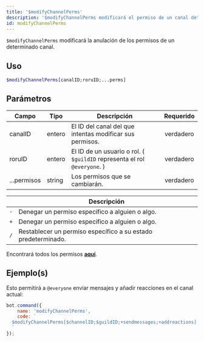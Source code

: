 ```yaml
---
title: '$modifyChannelPerms'
description: '$modifyChannelPerms modificará el permiso de un canal determinado.'
id: modifyChannelPerms
---
```


`$modifyChannelPerms` modificará la anulación de los permisos de un determinado canal.

## Uso

```php
$modifyChannelPerms[canalID;roruID;...perms]
```

## Parámetros

| Campo       | Tipo   | Descripción                                                              | Requerido |
| ----------- | ------ | ------------------------------------------------------------------------ |:---------:|
| canalID     | entero | El ID del canal del que intentas modificar sus permisos.                 | verdadero |
| roruID      | entero | El ID de un usuario o rol. ( `$guildID` representa el rol `@everyone`. ) | verdadero |
| ...permisos | string | Los permisos que se cambiarán.                                           | verdadero |

|     | Descripción                                                   |
| --- | ------------------------------------------------------------- |
| `-` | Denegar un permiso específico a alguien o algo.               |
| `+` | Denegar un permiso específico a alguien o algo.               |
| `/` | Restablecer un permiso específico a su estado predeterminado. |

Encontrará todos los permisos __[aquí](../../guides/Client/2permissionsintents.md)__.

## Ejemplo(s)

Esto permitirá a `@everyone` enviar mensajes y añadir reacciones en el canal actual:

```javascript
bot.command({
    name: 'modifyChannelPerms',
    code: `
  $modifyChannelPerms[$channelID;$guildID;+sendmessages;+addreactions]
  `
});
```

